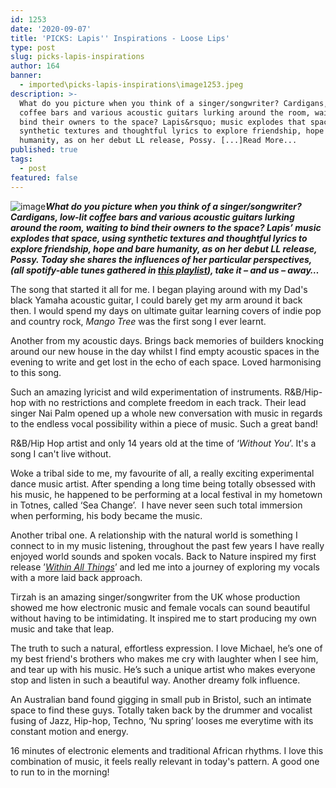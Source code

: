 ```yaml
---
id: 1253
date: '2020-09-07'
title: 'PICKS: Lapis'' Inspirations - Loose Lips'
type: post
slug: picks-lapis-inspirations
author: 164
banner:
  - imported\picks-lapis-inspirations\image1253.jpeg
description: >-
  What do you picture when you think of a singer/songwriter? Cardigans, low-lit
  coffee bars and various acoustic guitars lurking around the room, waiting to
  bind their owners to the space? Lapis&rsquo; music explodes that space, using
  synthetic textures and thoughtful lyrics to explore friendship, hope and bare
  humanity, as on her debut LL release, Possy. [...]Read More...
published: true
tags:
  - post
featured: false
---
```

![image](../imported\picks-lapis-inspirations\image1253.jpeg)**_What do you picture when you think of a singer/songwriter? Cardigans, low-lit coffee bars and various acoustic guitars lurking around the room, waiting to bind their owners to the space? Lapis’ music explodes that space, using synthetic textures and thoughtful lyrics to explore friendship, hope and bare humanity, as on her debut LL release, Possy. Today she shares the influences of her particular perspectives, (all spotify-able tunes gathered in [this playlist](https://open.spotify.com/playlist/31CqaMrfbmg0iiRzT1qW6g?si=ccasLbPWT_id7M1V1ccK5w)), take it – and us – away…_**

The song that started it all for me. I began playing around with my Dad's black Yamaha acoustic guitar, I could barely get my arm around it back then. I would spend my days on ultimate guitar learning covers of indie pop and country rock, _Mango Tree_ was the first song I ever learnt. 

Another from my acoustic days. Brings back memories of builders knocking around our new house in the day whilst I find empty acoustic spaces in the evening to write and get lost in the echo of each space. Loved harmonising to this song.

Such an amazing lyricist and wild experimentation of instruments. R&B/Hip-hop with no restrictions and complete freedom in each track. Their lead singer Nai Palm opened up a whole new conversation with music in regards to the endless vocal possibility within a piece of music. Such a great band! 

R&B/Hip Hop artist and only 14 years old at the time of ‘_Without You_’. It's a song I can't live without. 

Woke a tribal side to me, my favourite of all, a really exciting experimental dance music artist. After spending a long time being totally obsessed with his music, he happened to be performing at a local festival in my hometown in Totnes, called ‘Sea Change’.  I have never seen such total immersion when performing, his body became the music. 

Another tribal one. A relationship with the natural world is something I connect to in my music listening, throughout the past few years I have really enjoyed world sounds and spoken vocals. Back to Nature inspired my first release ’[_Within All Things_](https://looselips123.bandcamp.com/track/lapis-within-all-things-prod-dr-pudding)’ and led me into a journey of exploring my vocals with a more laid back approach.

Tirzah is an amazing singer/songwriter from the UK whose production showed me how electronic music and female vocals can sound beautiful without having to be intimidating. It inspired me to start producing my own music and take that leap.  

The truth to such a natural, effortless expression. I love Michael, he’s one of my best friend's brothers who makes me cry with laughter when I see him, and tear up with his music. He’s such a unique artist who makes everyone stop and listen in such a beautiful way. Another dreamy folk influence. 

An Australian band found gigging in small pub in Bristol, such an intimate space to find these guys. Totally taken back by the drummer and vocalist fusing of Jazz, Hip-hop, Techno, ‘Nu spring’ looses me everytime with its constant motion and energy. 

16 minutes of electronic elements and traditional African rhythms. I love this combination of music, it feels really relevant in today's pattern. A good one to run to in the morning!